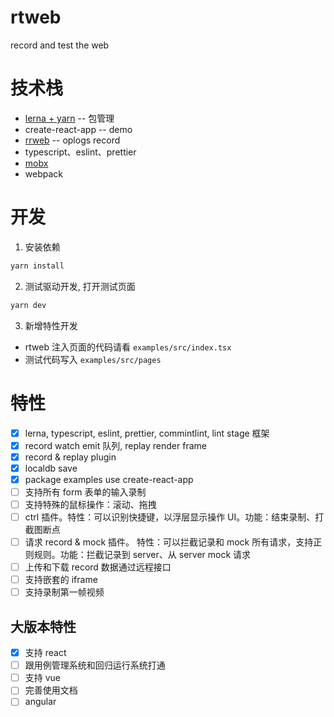 # rtweb

record and test the web

# 技术栈

- [lerna + yarn](https://juejin.cn/post/6844904112534847501) -- 包管理
- create-react-app -- demo
- [rrweb](https://github.com/rrweb-io/rrweb/blob/master/docs/recipes/dive-into-event.md) -- oplogs record
- typescript、eslint、prettier
- [mobx](https://www.mobxjs.com/reactions#reaction)
- webpack

# 开发

1. 安装依赖

```bash
yarn install
```

2. 测试驱动开发, 打开测试页面

```bash
yarn dev
```

3. 新增特性开发

- rtweb 注入页面的代码请看 `examples/src/index.tsx`
- 测试代码写入 `examples/src/pages`

# 特性

- [x] lerna, typescript, eslint, prettier, commintlint, lint stage 框架
- [x] record watch emit 队列, replay render frame
- [x] record & replay plugin
- [x] localdb save
- [x] package examples use create-react-app
- [ ] 支持所有 form 表单的输入录制
- [ ] 支持特殊的鼠标操作：滚动、拖拽
- [ ] ctrl 插件。特性：可以识别快捷键，以浮层显示操作 UI。功能：结束录制、打截图断点
- [ ] 请求 record & mock 插件。 特性：可以拦截记录和 mock 所有请求，支持正则规则。功能：拦截记录到 server、从 server mock 请求
- [ ] 上传和下载 record 数据通过远程接口
- [ ] 支持嵌套的 iframe
- [ ] 支持录制第一帧视频

## 大版本特性

- [x] 支持 react
- [ ] 跟用例管理系统和回归运行系统打通
- [ ] 支持 vue
- [ ] 完善使用文档
- [ ] angular
